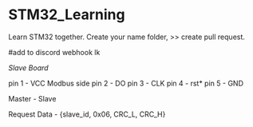 # STM32_Learning
 Learn STM32 together. 
 Create your name folder, >> create pull request.
 
#add to discord
webhook
lk

*Slave Board*

pin 1 - VCC     Modbus side
pin 2 - DO
pin 3 - CLK
pin 4 - rst*
pin 5 - GND


Master - Slave

Request Data - {slave_id, 0x06, CRC_L, CRC_H}
